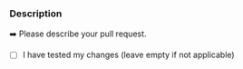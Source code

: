 ### Description

➡️ Please describe your pull request.

- [ ] I have tested my changes (leave empty if not applicable)